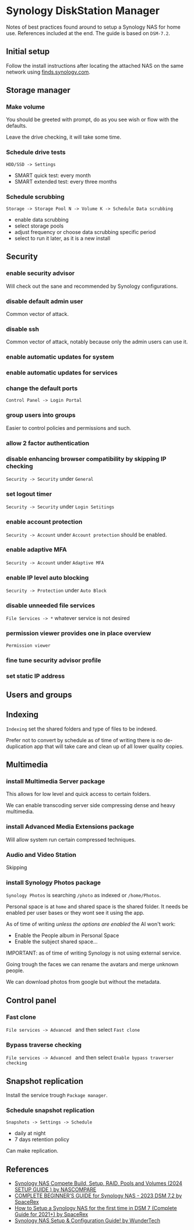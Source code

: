 # Synology DiskStation Manager

Notes of best practices found around to setup a Synology NAS for home
use. References included at the end. The guide is based on `DSM-7.2`.

## Initial setup

Follow the install instructions after locating the attached NAS on the same
network using [finds.synology.com](http://find.synology.com/).

## Storage manager

### Make volume

You should be greeted with prompt, do as you see wish or flow with the
defaults.

Leave the drive checking, it will take some time.

### Schedule drive tests

`HDD/SSD -> Settings`

- SMART quick test: every month
- SMART extended test: every three months

### Schedule scrubbing

`Storage -> Storage Pool N -> Volume K -> Schedule Data scrubbing`

- enable data scrubbing
- select storage pools
- adjust frequency or choose data scrubbing specific period
- select to run it later, as it is a new install

## Security

### enable security advisor

Will check out the sane and recommended by Synology configurations.

### disable default admin user

Common vector of attack.

### disable ssh

Common vector of attack, notably because only the admin users can use it.

### enable automatic updates for system

### enable automatic updates for services

### change the default ports

`Control Panel -> Login Portal`

### group users into groups

Easier to control policies and permissions and such.

### allow 2 factor authentication

### disable enhancing browser compatibility by skipping IP checking

`Security -> Security` under `General`

### set logout timer

`Security -> Security` under `Login Setitings`

### enable account protection

`Security -> Account` under `Account protection` should be enabled.

### enable adaptive MFA

`Security -> Account` under `Adaptive MFA`

### enable IP level auto blocking

`Security -> Protection` under `Auto Block`

### disable unneeded file services

`File Services -> *` whatever service is not desired

### permission viewer provides one in place overview

`Permission viewer`

### fine tune security advisor profile

### set static IP address

## Users and groups

## Indexing

`Indexing` set the shared folders and type of files to be indexed.

Prefer not to convert by schedule as of time of writing there is no
de-duplication app that will take care and clean up of all lower quality copies.

## Multimedia

### install Multimedia Server package

This allows for low level and quick access to certain folders.

We can enable transcoding server side compressing dense and heavy multimedia.

### install Advanced Media Extensions package

Will allow system run certain compressed techniques.

### Audio and Video Station

Skipping

### install Synology Photos package

`Synology Photos` is searching `/photo` as indexed or `/home/Photos`.

Personal space is at `home` and shared space is the shared folder. It needs be
enabled per user bases or they wont see it using the app.

As of time of writing *unless the options are enabled* the AI won't work:

- Enable the People album in Personal Space
- Enable the subject shared space...

IMPORTANT: as of time of writing Synology is not using external service.

Going trough the faces we can rename the avatars and merge unknown people.

We can download photos from google but without the metadata.

## Control panel

### Fast clone

`File services -> Advanced ` and then select `Fast clone`

### Bypass traverse checking

`File services -> Advanced ` and then select `Enable bypass traverser checking`

## Snapshot replication

Install the service trough `Package manager`.

### Schedule snapshot replication

`Snapshots -> Settings -> Schedule`

- daily at night
- 7 days retention policy

Can make replication.

## References

- [Synology NAS Compete Build, Setup, RAID, Pools and Volumes (2024 SETUP GUIDE <SERIES>) by NASCOMPARE](https://www.youtube.com/watch?v=TDV6uCH-4Ic)
- [COMPLETE BEGINNER’S GUIDE for Synology NAS - 2023 DSM 7.2 by SpaceRex](https://www.youtube.com/watch?v=T1xW97eyXB8)
- [How to Setup a Synology NAS for the first time in DSM 7 (Complete Guide for 2021+) by SpaceRex](https://www.youtube.com/watch?v=oWujGFVATiI)
- [Synology NAS Setup & Configuration Guide! by WunderTech](https://www.wundertech.net/synology-nas-initial-setup-ultimate-guide/)
